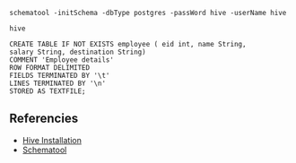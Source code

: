 ```shell
schematool -initSchema -dbType postgres -passWord hive -userName hive
```

```shell
hive
```

```hive
CREATE TABLE IF NOT EXISTS employee ( eid int, name String,
salary String, destination String)
COMMENT 'Employee details'
ROW FORMAT DELIMITED
FIELDS TERMINATED BY '\t'
LINES TERMINATED BY '\n'
STORED AS TEXTFILE;
```

## Referencies
- [Hive Installation](https://sparkbyexamples.com/apache-hive/apache-hive-installation-on-hadoop/)
- [Schematool](https://docs.cloudera.com/documentation/enterprise/6/6.3/topics/cdh_ig_hive_schema_tool.html)
